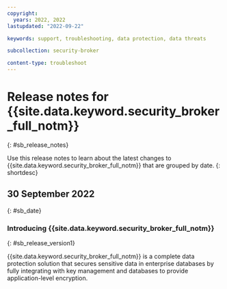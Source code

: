 ```yaml
---
copyright:
  years: 2022, 2022
lastupdated: "2022-09-22"

keywords: support, troubleshooting, data protection, data threats

subcollection: security-broker

content-type: troubleshoot
---
```


# Release notes for {{site.data.keyword.security_broker_full_notm}}
{: #sb_release_notes}

Use this release notes to learn about the latest changes to {{site.data.keyword.security_broker_full_notm}} that are grouped by date.
{: shortdesc}

## 30 September 2022
{: #sb_date}

### Introducing {{site.data.keyword.security_broker_full_notm}}
{: #sb_release_version1}

{{site.data.keyword.security_broker_full_notm}} is a complete data protection solution
that secures sensitive data in enterprise databases by fully integrating
with key management and databases to provide application-level
encryption.
